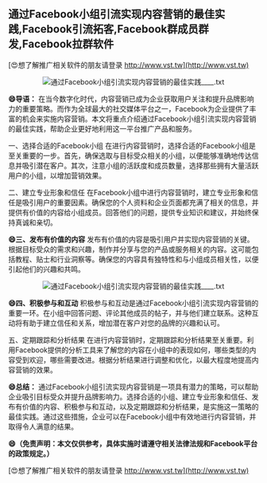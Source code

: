 ## **通过Facebook小组引流实现内容营销的最佳实践,Facebook引流拓客,Facebook群成员群发,Facebook拉群软件**

[😍想了解推广相关软件的朋友请登录 http://www.vst.tw](http://www.vst.tw)

 <center><img src="https://vst.tw/MP4/tuiguang/png/8.png" alt="通过Facebook小组引流实现内容营销的最佳实践____.txt"></center>

**😄导语：**
在当今数字化时代，内容营销已成为企业获取用户关注和提升品牌影响力的重要策略。而作为全球最大的社交媒体平台之一，Facebook为企业提供了丰富的机会来实施内容营销。本文将重点介绍通过Facebook小组引流实现内容营销的最佳实践，帮助企业更好地利用这一平台推广产品和服务。

一、选择合适的Facebook小组
在进行内容营销时，选择合适的Facebook小组是至关重要的一步。首先，确保选取与目标受众相关的小组，以便能够准确地传达信息并吸引潜在客户。其次，注意小组的活跃度和成员数量，选择那些拥有大量活跃用户的小组，以增加营销效果。

二、建立专业形象和信任
在Facebook小组中进行内容营销时，建立专业形象和信任是吸引用户的重要因素。确保您的个人资料和企业页面都充满了相关的信息，并提供有价值的内容给小组成员。回答他们的问题，提供专业知识和建议，并始终保持真诚和亲切。

**😄三、发布有价值的内容**
发布有价值的内容是吸引用户并实现内容营销的关键。根据目标受众的需求和兴趣，制作并分享与您的产品或服务相关的内容。这可能包括教程、贴士和行业洞察等。确保您的内容具有独特性和与小组成员相关性，以便引起他们的兴趣和共鸣。

 <center><img src="https://vst.tw/MP4/tuiguang/png/0.png" alt="通过Facebook小组引流实现内容营销的最佳实践____.txt"></center>

**😄四、积极参与和互动**
积极参与和互动是通过Facebook小组引流实现内容营销的重要一环。在小组中回答问题、评论其他成员的帖子，并与他们建立联系。这种互动将有助于建立信任和关系，增加潜在客户对您的品牌的兴趣和认可。

五、定期跟踪和分析结果
在进行内容营销时，定期跟踪和分析结果至关重要。利用Facebook提供的分析工具来了解您的内容在小组中的表现如何，哪些类型的内容受到欢迎，哪些需要改进。根据分析结果进行调整和优化，以最大程度地提高内容营销的效果。

**😄总结：**
通过Facebook小组引流实现内容营销是一项具有潜力的策略，可以帮助企业吸引目标受众并提升品牌影响力。选择合适的小组、建立专业形象和信任、发布有价值的内容、积极参与和互动，以及定期跟踪和分析结果，是实施这一策略的最佳实践。通过这些措施，企业可以在Facebook小组中有效地进行内容营销，并取得令人满意的结果。

**😄（免责声明：本文仅供参考，具体实施时请遵守相关法律法规和Facebook平台的政策规定。）**

[😍想了解推广相关软件的朋友请登录 http://www.vst.tw](http://www.vst.tw)



